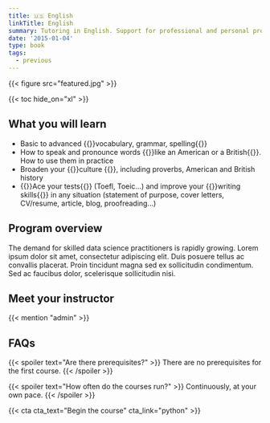 ```yaml
---
title: 🇺🇸 English
linkTitle: English
summary: Tutoring in English. Support for professional and personal projects, university applications, CV and cover letters to travel, study, work abroad!
date: '2015-01-04'
type: book
tags:
  - previous
---
```


{{< figure src="featured.jpg" >}}

{{< toc hide_on="xl" >}}

## What you will learn

- Basic to advanced {{<hl>}}vocabulary, grammar, spelling{{</hl>}}
- How to speak and pronounce words {{<hl>}}like an American or a British{{</hl>}}. How to use them in practice
- Broaden your {{<hl>}}culture {{</hl>}}, including proverbs, American and British history
- {{<hl>}}Ace your tests{{</hl>}} (Toefl, Toeic...) and improve your {{<hl>}}writing skills{{</hl>}} in any situation (statement of purpose, cover letters, CV/resume, article, blog, proofreading...)

## Program overview

The demand for skilled data science practitioners is rapidly growing. Lorem ipsum dolor sit amet, consectetur adipiscing elit. Duis posuere tellus ac convallis placerat. Proin tincidunt magna sed ex sollicitudin condimentum. Sed ac faucibus dolor, scelerisque sollicitudin nisi.

## Meet your instructor

{{< mention "admin" >}}

## FAQs

{{< spoiler text="Are there prerequisites?" >}}
There are no prerequisites for the first course.
{{< /spoiler >}}

{{< spoiler text="How often do the courses run?" >}}
Continuously, at your own pace.
{{< /spoiler >}}

{{< cta cta_text="Begin the course" cta_link="python" >}}
